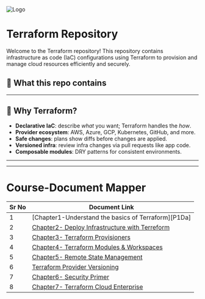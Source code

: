 

![Logo](.assets/logo.png)

# Terraform Repository

Welcome to the Terraform repository! This repository contains infrastructure as code (IaC) configurations using Terraform to provision and manage cloud resources efficiently and securely.

## 📌 What this repo contains



---

## 🔎 Why Terraform?

- **Declarative IaC**: describe *what* you want; Terraform handles the *how*.
- **Provider ecosystem**: AWS, Azure, GCP, Kubernetes, GitHub, and more.
- **Safe changes**: plans show diffs before changes are applied.
- **Versioned infra**: review infra changes via pull requests like app code.
- **Composable modules**: DRY patterns for consistent environments.

---


---

# Course-Document Mapper

| Sr No | Document Link |
| ------ | ------ |
| 1 | [Chapter1-Understand the basics of Terraform][P1Da] |
| 2 | [Chapter2- Deploy Infrastructure with Terreform][PlDb] |
| 3 | [Chapter3- Terraform Provisioners][PlDc] |
| 4 | [Chapter4- Terraform Modules & Workspaces][PlDd] |
| 5 | [Chapter5- Remote State Management][PlDe] |
| 6 | [Terraform Provider Versioning][PlDf] |
| 7 | [Chapter6- Security Primer][PlDg] |
| 8 | [Chapter7- Terraform Cloud Enterprise][PlDh] |


   [PlDa]: <./Chapter1-Understand the basics of Terraform/>
   [PlDb]: <./resource-providers.md>   
   [PlDc]: <./provider-tiers.md>
   [PlDd]: <./github.md>
   [PlDe]: <./destroy.md>   
   [PlDf]: <./provider-versioning.md>
   [PlDg]: <./refresh.tf>
   [PlDh]: <./aws-provider-auth.md>
   
